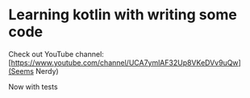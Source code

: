 # Learning kotlin with writing some code

 Check out YouTube channel: [https://www.youtube.com/channel/UCA7ymlAF32Up8VKeDVv9uQw](Seems Nerdy)
 
 Now with tests

